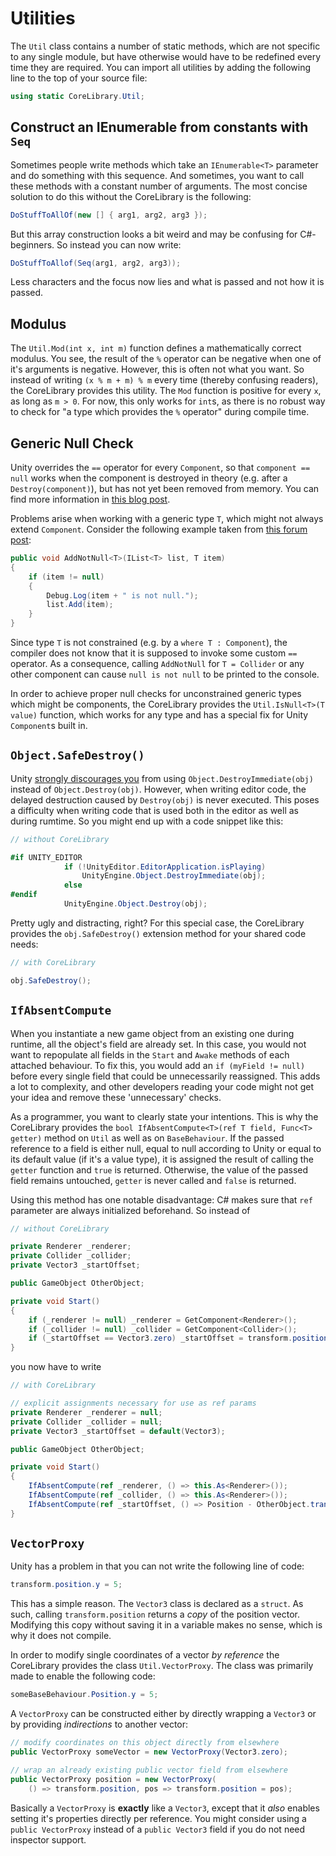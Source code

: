 # Utilities

The `Util` class contains a number of static methods, which are not specific to any single module, but have otherwise would have to be redefined every time they are required. You can import all utilities by adding the following line to the top of your source file:

```cs
using static CoreLibrary.Util;
```

## Construct an IEnumerable from constants with `Seq`

Sometimes people write methods which take an `IEnumerable<T>` parameter and do something with this sequence. And sometimes, you want to call these methods with a constant number of arguments. The most concise solution to do this without the CoreLibrary is the following:

```cs
DoStuffToAllOf(new [] { arg1, arg2, arg3 });
```

But this array construction looks a bit weird and may be confusing for C#-beginners. So instead you can now write:

```cs
DoStuffToAllof(Seq(arg1, arg2, arg3));
```

Less characters and the focus now lies and what is passed and not how it is passed. 

## Modulus

The `Util.Mod(int x, int m)` function defines a mathematically correct modulus. You see, the result of the `%` operator can be negative when one of it's arguments is negative. However, this is often not what you want. So instead of writing `(x % m + m) % m` every time (thereby confusing readers), the CoreLibrary provides this utility. The `Mod` function is positive for every `x`, as long as `m > 0`. For now, this only works for `int`s, as there is no robust way to check for "a type which provides the `%` operator" during compile time.

## Generic Null Check

Unity overrides the `==` operator for every `Component`, so that `component == null` works when the component is destroyed in theory (e.g. after a `Destroy(component)`), but has not yet been removed from memory. You can find more information in [this blog post](https://blogs.unity3d.com/2014/05/16/custom-operator-should-we-keep-it/).

Problems arise when working with a generic type `T`, which might not always extend `Component`. Consider the following example taken from [this forum post](https://forum.unity.com/threads/null-check-inconsistency-c.220649/):

```cs
public void AddNotNull<T>(IList<T> list, T item)
{
    if (item != null)
    {
        Debug.Log(item + " is not null.");
        list.Add(item);
    }
}
```

Since type `T` is not constrained (e.g. by a `where T : Component`), the compiler does not know that it is supposed to invoke some custom `==` operator. As a consequence, calling `AddNotNull` for `T = Collider` or any other component can cause `null is not null` to be printed to the console.

In order to achieve proper null checks for unconstrained generic types which might be components, the CoreLibrary provides the `Util.IsNull<T>(T value)` function, which works for any type and has a special fix for Unity `Component`s built in.

## `Object.SafeDestroy()`

Unity [strongly discourages you](https://docs.unity3d.com/ScriptReference/Object.DestroyImmediate.html) from using `Object.DestroyImmediate(obj)` instead of `Object.Destroy(obj)`. However, when writing editor code, the delayed destruction caused by `Destroy(obj)` is never executed.
This poses a difficulty when writing code that is used both in the editor as well as during rumtime. So you might end up with a code snippet like this:

```cs
// without CoreLibrary

#if UNITY_EDITOR
            if (!UnityEditor.EditorApplication.isPlaying)
                UnityEngine.Object.DestroyImmediate(obj);
            else
#endif
            UnityEngine.Object.Destroy(obj);

```

Pretty ugly and distracting, right? For this special case, the CoreLibrary provides the `obj.SafeDestroy()` extension method for your shared code needs:

```cs
// with CoreLibrary

obj.SafeDestroy();
```

## `IfAbsentCompute`

When you instantiate a new game object from an existing one during runtime, all the object's field are already set. In this case, you would not want to repopulate all fields in the `Start` and `Awake` methods of each attached behaviour. To fix this, you would add an `if (myField != null)` before every single field that could be unnecessarily reassigned. This adds a lot to complexity, and other developers reading your code might not get your idea and remove these 'unnecessary' checks.

As a programmer, you want to clearly state your intentions. This is why the CoreLibrary provides the `bool IfAbsentCompute<T>(ref T field, Func<T> getter)` method on `Util` as well as on `BaseBehaviour`. If the passed reference to a field is either null, equal to null according to Unity or equal to its default value (if it's a value type), it is assigned the result of calling the `getter` function and `true` is returned. Otherwise, the value of the passed field remains untouched, `getter` is never called and `false` is returned.

Using this method has one notable disadvantage: C# makes sure that `ref` parameter are always initialized beforehand. So instead of

```cs
// without CoreLibrary

private Renderer _renderer;
private Collider _collider;
private Vector3 _startOffset;

public GameObject OtherObject;

private void Start() 
{
	if (_renderer != null) _renderer = GetComponent<Renderer>();
	if (_collider != null) _collider = GetComponent<Collider>();
	if (_startOffset == Vector3.zero) _startOffset = transform.position - OtherObject.transform.position;
}
```

you now have to write

```cs
// with CoreLibrary

// explicit assignments necessary for use as ref params
private Renderer _renderer = null;
private Collider _collider = null;
private Vector3 _startOffset = default(Vector3);

public GameObject OtherObject;

private void Start() 
{
	IfAbsentCompute(ref _renderer, () => this.As<Renderer>());
	IfAbsentCompute(ref _collider, () => this.As<Renderer>());
	IfAbsentCompute(ref _startOffset, () => Position - OtherObject.transform.position);
}
```

## `VectorProxy`

Unity has a problem in that you can not write the following line of code:

```cs
transform.position.y = 5;
```

This has a simple reason. The `Vector3` class is declared as a `struct`. As such, calling `transform.position` returns a *copy* of the position vector. Modifying this copy without saving it in a variable makes no sense, which is why it does not compile.

In order to modify single coordinates of a vector *by reference* the CoreLibrary provides the class `Util.VectorProxy`. The class was primarily made to enable the following code:

```cs
someBaseBehaviour.Position.y = 5;
```

A `VectorProxy` can be constructed either by directly wrapping a `Vector3` or by providing *indirections* to another vector:

```cs
// modify coordinates on this object directly from elsewhere
public VectorProxy someVector = new VectorProxy(Vector3.zero);

// wrap an already existing public vector field from elsewhere
public VectorProxy position = new VectorProxy(
    () => transform.position, pos => transform.position = pos);
```

Basically a `VectorProxy` is **exactly** like a `Vector3`, except that it *also* enables setting it's properties directly per reference. You might consider using a `public VectorProxy` instead of a `public Vector3` field if you do not need inspector support. 
